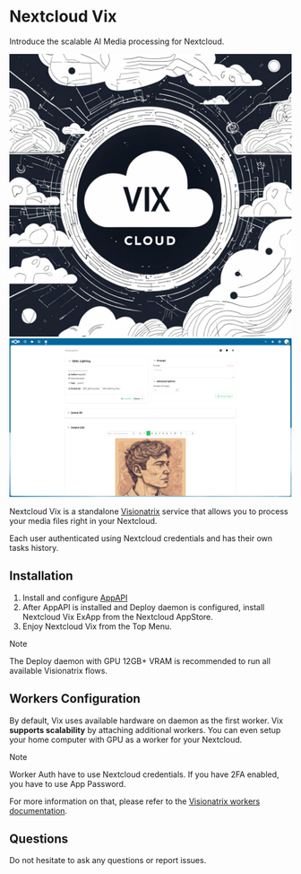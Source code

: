 # Nextcloud Vix

Introduce the scalable AI Media processing for Nextcloud.

![Nextcloud Vix](/screenshots/vix_1.jpg)
![Nextcloud Vix](/screenshots/vix_2.png)

Nextcloud Vix is a standalone [Visionatrix](https://github.com/Visionatrix/Visionatrix) service that allows you to process your media files right in your Nextcloud.

Each user authenticated using Nextcloud credentials and has their own tasks history.

## Installation

1. Install and configure [AppAPI](https://github.com/cloud-py-api/app_api)
2. After AppAPI is installed and Deploy daemon is configured, install Nextcloud Vix ExApp from the Nextcloud AppStore.
3. Enjoy Nextcloud Vix from the Top Menu.

> [!NOTE]
> The Deploy daemon with GPU 12GB+ VRAM is recommended to run all available Visionatrix flows.

## Workers Configuration

By default, Vix uses available hardware on daemon as the first worker.
Vix **supports scalability** by attaching additional workers.
You can even setup your home computer with GPU as a worker for your Nextcloud.

> [!NOTE]
> Worker Auth have to use Nextcloud credentials. If you have 2FA enabled, you have to use App Password.

For more information on that, please refer to the [Visionatrix workers documentation](https://visionatrix.github.io/VixFlowsDocs/).

## Questions

Do not hesitate to ask any questions or report issues.
